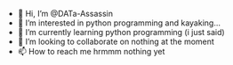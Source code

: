 - 👋 Hi, I’m @DATa-Assassin
- 👀 I’m interested in python programming and kayaking...
- 🌱 I’m currently learning python programming (i just said)
- 💞️ I’m looking to collaborate on nothing at the moment
- 📫 How to reach me hrmmm nothing yet

<!---
DATa-Assassin/DATa-Assassin is a ✨ special ✨ repository because its `README.md` (this file) appears on your GitHub profile.
You can click the Preview link to take a look at your changes.
--->
